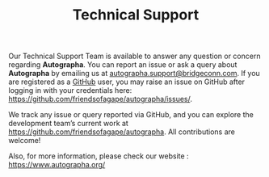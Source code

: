 ﻿---
id: p0-4-techncl-support.md
title: Technical Support
sidebar_label: Technical Support
---

Our Technical Support Team is available to answer any question or concern regarding **Autographa**. You can report an issue or ask a query about **Autographa** by emailing us at [autographa.support@bridgeconn.com](mailto:autographa.support@bridgeconn.com). If you are registered as a [GitHub](https://github.com/) user, you may raise an issue on GitHub after logging in with your credentials here: https://github.com/friendsofagape/autographa/issues/. 

We track any issue or query reported via GitHub, and you can explore the development team’s current work at https://github.com/friendsofagape/autographa. All contributions are welcome!

Also, for more information, please check our website : https://www.autographa.org/ 










